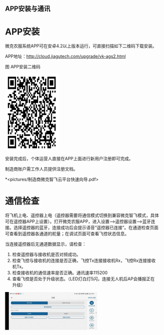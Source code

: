 ## APP安装与通讯


# APP安装

微克农服系统APP可在安卓4.2以上版本运行，可直接扫描如下二维码下载安装。

APP地址：<http://cloud.jiagutech.com/upgrade/vk-ags2.html>

图 APP安装二维码

   <img src="pictures/APP二维码.png" width="35%" height="250"> 

安装完成后，个体运营人直接在APP上面进行新用户注册即可完成。

制造商账户需工作人员提供注册文档。

*<pictures/制造商微克智飞云平台快速向导.pdf>

# 通信检查

将飞机上电、遥控器上电（遥控器需要将通信模式切换到兼容微克智飞模式，具体可在遥控器APP上设置）。打开微克农服APP，进入设置--\>遥控器设置--\>蓝牙连接。选择遥控器的蓝牙，连接成功后会提示语音“遥控器已连接”。在通道检查页面可查看到遥控器各通道的舵量；在调试页面可查看飞控状态信息。

当连接遥控器后无通道数据显示，请检查：

1.  检查遥控器与接收机是否对频成功。
2.  检查飞控与接收机的连接是否正确，飞控Tx连接接收机Rx，飞控Rx连接接收机Tx。
3.  检查接收机的通信速率是否正确。通讯速率115200
4.  查看飞控是否处于升级状态。（LED灯白灯5闪，连接无人机后AP会播报正在升级）

   <img src="pictures/遥控器连接.jpeg" width="60%"> 
